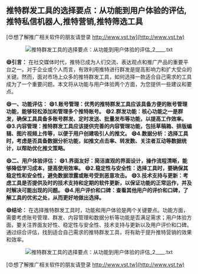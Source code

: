 ## **推特群发工具的选择要点：从功能到用户体验的评估,推特私信机器人,推特营销,推特筛选工具**

[😍想了解推广相关软件的朋友请登录 http://www.vst.tw](http://www.vst.tw)

 <center><img src="https://vst.tw/MP4/tuiguang/png/3.png" alt="推特群发工具的选择要点：从功能到用户体验的评估_2____.txt"></center>

**😄引言：**
在社交媒体时代，推特已成为人们交流、表达观点和推广产品的重要平台之一。对于企业或个人而言，有效利用推特进行群发是提高影响力和扩大受众的关键。然而，面对市场上众多的推特群发工具，如何选择一款适合自己需求的工具成为了一个重要问题。本文将从功能与用户体验两个方面，为您提供一些建议和要点。

**😄一、功能评估：**
**😄1.账号管理：优秀的推特群发工具应该具备方便的账号管理功能，能够轻松添加和管理多个推特账号。**
**😄2.群发功能：核心功能之一是群发，确保工具具备多账号群发、定时发送、批量发布等功能，以提高工作效率。**
**😄3.内容管理：推特群发工具应该提供完善的内容管理功能，包括草稿箱、排版编辑、图片视频上传等，以便于用户创建吸引人的推文。**
**😄4.数据分析：选择工具时，考虑是否具备数据分析功能，如推文点击率、转发数、关注者互动等数据统计，以帮助优化推文策略。**

**😄二、用户体验评估：**
**😄1.界面友好：简洁直观的界面设计，操作流程清晰，能够降低学习成本，提高使用效率。**
**😄2.稳定性与安全性：选择工具时，要确保其稳定性和安全性，避免数据泄露或账号受到恶意攻击。**
**😄3.技术支持与更新：考虑工具是否提供及时的技术支持和定期的软件更新，以保证功能的正常运作，并及时解决可能出现的问题。**
**😄4.用户评价和口碑：查看其他用户的评价和口碑，了解工具的优劣之处，从而更好地做出选择。**

**😄结论：**
在选择推特群发工具时，功能和用户体验是两个关键要点。功能方面，需要考虑账号管理、群发、内容管理和数据分析等功能是否满足需求；用户体验方面，要关注界面友好性、稳定性与安全性、技术支持与更新以及用户评价和口碑。通过综合评估，找到适合自己需求的推特群发工具，将有助于提升推特营销的效果和效率。

 <center><img src="https://vst.tw/MP4/tuiguang/png/8.png" alt="推特群发工具的选择要点：从功能到用户体验的评估_2____.txt"></center>

[😍想了解推广相关软件的朋友请登录 http://www.vst.tw](http://www.vst.tw)



